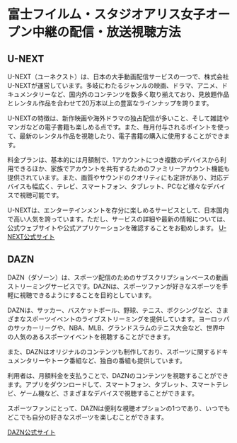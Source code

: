 # 富士フイルム・スタジオアリス女子オープン中継の配信・放送視聴方法

## U-NEXT
U-NEXT（ユーネクスト）は、日本の大手動画配信サービスの一つで、株式会社U-NEXTが運営しています。多岐にわたるジャンルの映画、ドラマ、アニメ、ドキュメンタリーなど、国内外のコンテンツを数多く取り揃えており、見放題作品とレンタル作品を合わせて20万本以上の豊富なラインナップを誇ります。

U-NEXTの特徴は、新作映画や海外ドラマの独占配信が多いこと、そして雑誌やマンガなどの電子書籍も楽しめる点です。また、毎月付与されるポイントを使って、最新のレンタル作品を視聴したり、電子書籍の購入に使用することができます。

料金プランは、基本的には月額制で、1アカウントにつき複数のデバイスから利用できるほか、家族でアカウントを共有するためのファミリーアカウント機能も提供されています。また、画質やサウンドのクオリティにも定評があり、対応デバイスも幅広く、テレビ、スマートフォン、タブレット、PCなど様々なデバイスで視聴可能です。

U-NEXTは、エンターテインメントを存分に楽しめるサービスとして、日本国内で高い人気を誇っています。ただし、サービスの詳細や最新の情報については、公式ウェブサイトや公式アプリケーションを確認することをお勧めします。
[U-NEXT公式サイト](https://video.unext.jp/)


## DAZN
DAZN（ダゾーン）は、スポーツ配信のためのサブスクリプションベースの動画ストリーミングサービスです。DAZNは、スポーツファンが好きなスポーツを手軽に視聴できるようにすることを目的としています。

DAZNは、サッカー、バスケットボール、野球、テニス、ボクシングなど、さまざまなスポーツイベントのライブストリーミングを提供しています。ヨーロッパのサッカーリーグや、NBA、MLB、グランドスラムのテニス大会など、世界中の人気のあるスポーツイベントを視聴することができます。

また、DAZNはオリジナルのコンテンツも制作しており、スポーツに関するドキュメンタリーやトーク番組など、独自の番組も提供しています。

利用者は、月額料金を支払うことで、DAZNのコンテンツを視聴することができます。アプリをダウンロードして、スマートフォン、タブレット、スマートテレビ、ゲーム機など、さまざまなデバイスで視聴することができます。

スポーツファンにとって、DAZNは便利な視聴オプションの1つであり、いつでもどこでも自分の好きなスポーツを楽しむことができます。

[DAZN公式サイト](https://www.dazn.com/ja-JP/home)